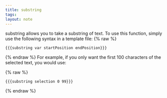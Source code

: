 ```yaml
---
title: substring
tags: 
layout: note 
---
```

substring allows you to take a substring of text.
To use this function, simply use the following syntax in a template file:
{% raw %}
```
{{{substring var startPosition endPosition}}}
```
{% endraw %}
For example, if you only want the first 100 characters of the selected text, you would use:

{% raw %}
```
{{{substring selection 0 99}}}
```
{% endraw %}